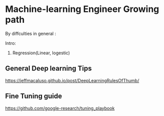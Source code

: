 # Machine-learning Engineer Growing path

By diffculties in general :

Intro: 
  1. Regression(Linear, logestic)


## General Deep learning Tips
https://jeffmacaluso.github.io/post/DeepLearningRulesOfThumb/


## Fine Tuning guide
https://github.com/google-research/tuning_playbook
